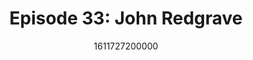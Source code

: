 ---
templateKey: podcast-episode
public: true
url: podcast/episode-33-john-redgrave
title: " Episode 33: John Redgrave "
description:  We go down the rabbit hole with Co-founder and CEO John Redgrave of Sentropy Technologies to keep users and brands safe from online abuse. We take a deep dive into content moderation challenges, how to build trust in digital communities, and the rise of the dark web. 
date: 1611727200000
featuredimage: /img/podcast/JohnRedgrave_Webpage.jpg
socialimage: https://www.orchid.com/img/podcast/JohnRedgrave_Social.png
platformurls:
 - https://podcasts.apple.com/us/podcast/internet-safety-rise-dark-web-john-redgrave/id1516705670?i=1000506777592
 - https://open.spotify.com/episode/1SGFHHTFa4k4PjiqdjlAM4
 - https://www.stitcher.com/show/follow-the-white-rabbit/episode/internet-safety-and-the-rise-of-the-dark-web-with-john-redgrave-81163803
 - https://castbox.fm/episode/Internet-Safety-and-the-Rise-of-the-Dark-Web-with-John-Redgrave-id2954358-id349125022
 - https://www.deezer.com/us/episode/274674862
 - https://www.podbean.com/media/share/dir-h8ei8-ce55ba7
 - https://tunein.com/podcasts/Technology-Podcasts/Follow-the-White-Rabbit-p1330281/?topicId=160379187
---